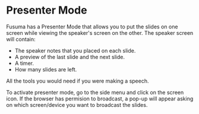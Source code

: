 <!-- section-title: Presenter Mode -->

# Presenter Mode

Fusuma has a Presenter Mode that allows you to put the slides on one screen while viewing the speaker's screen on the other. The speaker screen will contain:

- The speaker notes that you placed on each slide.
- A preview of the last slide and the next slide.
- A timer.
- How many slides are left.

All the tools you would need if you were making a speech.

To activate presenter mode, go to the side menu and click on the screen icon. If the browser has permision to broadcast, a pop-up will appear asking on which screen/device you want to broadcast the slides.
